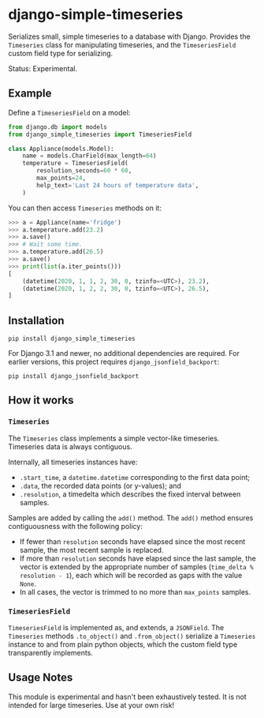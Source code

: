 # django-simple-timeseries

Serializes small, simple timeseries to a database with Django. Provides the `Timeseries` class for manipulating timeseries, and the `TimeseriesField` custom field type for serializing.

Status: Experimental.

## Example

Define a `TimeseriesField` on a model:

```py
from django.db import models
from django_simple_timeseries import TimeseriesField

class Appliance(models.Model):
    name = models.CharField(max_length=64)
    temperature = TimeseriesField(
        resolution_seconds=60 * 60,
        max_points=24,
        help_text='Last 24 hours of temperature data',
    )
```

You can then access `Timeseries` methods on it:

```py
>>> a = Appliance(name='fridge')
>>> a.temperature.add(23.2)
>>> a.save()
>>> # Wait some time.
>>> a.temperature.add(26.5)
>>> a.save()
>>> print(list(a.iter_points()))
[
    (datetime(2020, 1, 1, 2, 30, 0, tzinfo=<UTC>), 23.2),
    (datetime(2020, 1, 2, 2, 30, 0, tzinfo=<UTC>), 26.5),
]
```

## Installation

```
pip install django_simple_timeseries
```

For Django 3.1 and newer, no additional dependencies are required. For earlier versions, this project requires `django_jsonfield_backport`:

```
pip install django_jsonfield_backport
```

## How it works

### `Timeseries`

The `Timeseries` class implements a simple vector-like timeseries. Timeseries data is always contiguous.  

Internally, all timeseries instances have:
* `.start_time`, a `datetime.datetime` corresponding to the first data point;
* `.data`, the recorded data points (or y-values); and
* `.resolution`, a timedelta which describes the fixed interval between samples.

Samples are added by calling the `add()` method. The `add()` method ensures contiguousness with the following policy:
* If fewer than `resolution` seconds have elapsed since the most recent sample, the most recent sample is replaced.
* If more than `resolution` seconds have elapsed since the last sample, the vector is extended by the appropriate number of samples (`time_delta % resolution - 1`), each which will be recorded as gaps with the value `None`.
* In all cases, the vector is trimmed to no more than `max_points` samples.


### `TimeseriesField`

`TimeseriesField` is implemented as, and extends, a `JSONField`. The `Timeseries` methods `.to_object()` and `.from_object()` serialize a `Timeseries` instance to and from plain python objects, which the custom field type transparently implements.

## Usage Notes

This module is experimental and hasn't been exhaustively tested. It is not intended for large timeseries. Use at your own risk!
